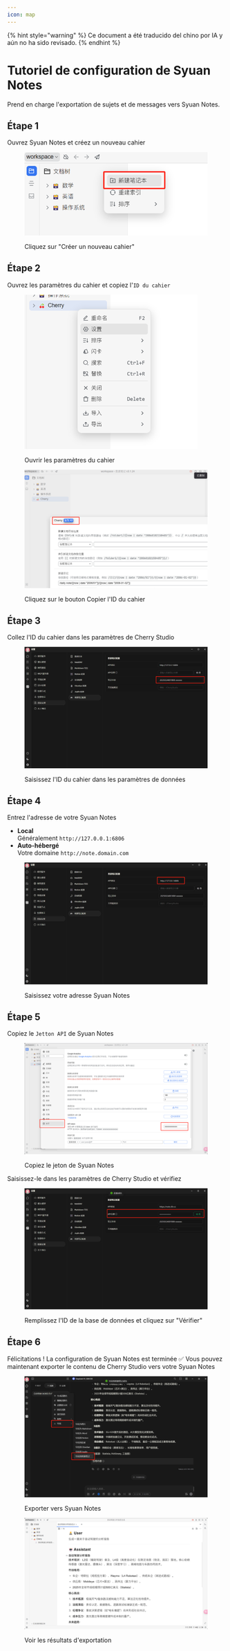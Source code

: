 ```yaml
---
icon: map
---
```


{% hint style="warning" %}
Ce document a été traducido del chino por IA y aún no ha sido revisado.
{% endhint %}

# Tutoriel de configuration de Syuan Notes

Prend en charge l'exportation de sujets et de messages vers Syuan Notes.

## Étape 1

Ouvrez Syuan Notes et créez un nouveau cahier

<figure><img src="../.gitbook/assets/siyuan-image-1.png" alt=""><figcaption><p>Cliquez sur "Créer un nouveau cahier"</p></figcaption></figure>

## Étape 2

Ouvrez les paramètres du cahier et copiez l'`ID du cahier`

<figure><img src="../.gitbook/assets/siyuan-image-2.png" alt="" width="400"><figcaption><p>Ouvrir les paramètres du cahier</p></figcaption></figure>

<figure><img src="../.gitbook/assets/siyuan-image-3.png" alt=""><figcaption><p>Cliquez sur le bouton Copier l'ID du cahier</p></figcaption></figure>

## Étape 3

Collez l'ID du cahier dans les paramètres de Cherry Studio

<figure><img src="../.gitbook/assets/siyuan-image-4.png" alt=""><figcaption><p>Saisissez l'ID du cahier dans les paramètres de données</p></figcaption></figure>

## Étape 4

Entrez l'adresse de votre Syuan Notes

* **Local**\
  Généralement `http://127.0.0.1:6806`
* **Auto-hébergé**\
  Votre domaine `http://note.domain.com`

<figure><img src="../.gitbook/assets/siyuan-image-5.png" alt=""><figcaption><p>Saisissez votre adresse Syuan Notes</p></figcaption></figure>

## Étape 5

Copiez le `Jetton API` de Syuan Notes

<figure><img src="../.gitbook/assets/siyuan-image-6.png" alt=""><figcaption><p>Copiez le jeton de Syuan Notes</p></figcaption></figure>

Saisissez-le dans les paramètres de Cherry Studio et vérifiez

<figure><img src="../.gitbook/assets/siyuan-image-7.png" alt=""><figcaption><p>Remplissez l'ID de la base de données et cliquez sur "Vérifier"</p></figcaption></figure>

## Étape 6

Félicitations ! La configuration de Syuan Notes est terminée ✅ Vous pouvez maintenant exporter le contenu de Cherry Studio vers votre Syuan Notes

<figure><img src="../.gitbook/assets/siyuan-image-8.png" alt=""><figcaption><p>Exporter vers Syuan Notes</p></figcaption></figure>

<figure><img src="../.gitbook/assets/siyuan-image-9.png" alt=""><figcaption><p>Voir les résultats d'exportation</p></figcaption></figure>
